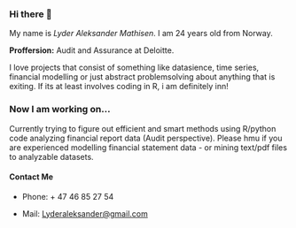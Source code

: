 ### Hi there 👋

My name is *Lyder Aleksander Mathisen*. I am 24 years old from Norway. 

**Proffersion:** Audit and Assurance at Deloitte. 

I love projects that consist of something like datasience, time series, financial modelling or just abstract problemsolving about anything that is exiting. If its at least involves coding in R, i am definitely inn!

### Now I am working on...

Currently trying to figure out efficient and smart methods using R/python code analyzing financial report data (Audit perspective). Please hmu if you are experienced modelling financial statement data - or mining text/pdf files to analyzable datasets. 


#### Contact Me

* Phone: + 47 46 85 27 54

* Mail: Lyderaleksander@gmail.com





